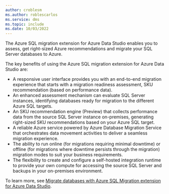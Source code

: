 ```yaml
---
author: croblesm
ms.author: roblescarlos
ms.service: dms
ms.topic: include
ms.date: 10/03/2022
---
```


The Azure SQL migration extension for Azure Data Studio enables you to assess, get right-sized Azure recommendations and migrate your SQL Server databases to Azure.

The key benefits of using the Azure SQL migration extension for Azure Data Studio are:

- A responsive user interface provides you with an end-to-end migration experience that starts with a migration readiness assessment, SKU recommendation (based on performance data).
- An enhanced assessment mechanism can evaluate SQL Server instances, identifying databases ready for migration to the different Azure SQL targets.
- An SKU recommendation engine (Preview) that collects performance data from the source SQL Server instance on-premises, generating right-sized SKU recommendations based on your Azure SQL target.
- A reliable Azure service powered by Azure Database Migration Service that orchestrates data movement activities to deliver a seamless migration experience.
- The ability to run online (for migrations requiring minimal downtime) or offline (for migrations where downtime persists through the migration) migration modes to suit your business requirements.
- The flexibility to create and configure a self-hosted integration runtime to provide your own compute for accessing the source SQL Server and backups in your on-premises environment.

To learn more, see [Migrate databases with Azure SQL Migration extension for Azure Data Studio](/azure/dms/migration-using-azure-data-studio).